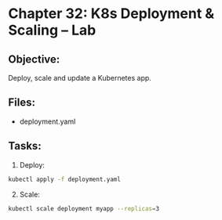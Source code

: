 # Chapter 32: K8s Deployment & Scaling – Lab

## Objective:
Deploy, scale and update a Kubernetes app.

## Files:
- deployment.yaml

## Tasks:
1. Deploy:
```bash
kubectl apply -f deployment.yaml
```

2. Scale:
```bash
kubectl scale deployment myapp --replicas=3
```
